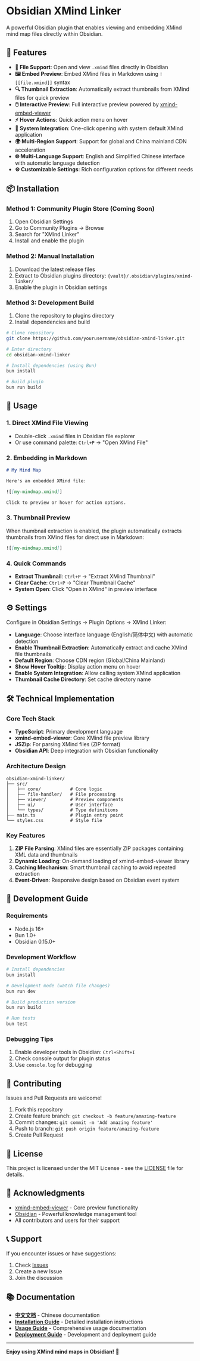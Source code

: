 # Obsidian XMind Linker

A powerful Obsidian plugin that enables viewing and embedding XMind mind map files directly within Obsidian.

## 🌟 Features

- **📁 File Support**: Open and view `.xmind` files directly in Obsidian
- **🖼️ Embed Preview**: Embed XMind files in Markdown using `![[file.xmind]]` syntax
- **🔍 Thumbnail Extraction**: Automatically extract thumbnails from XMind files for quick preview
- **🖱️ Interactive Preview**: Full interactive preview powered by [xmind-embed-viewer](https://github.com/xmindltd/xmind-embed-viewer)
- **⚡ Hover Actions**: Quick action menu on hover
- **🔗 System Integration**: One-click opening with system default XMind application
- **🌍 Multi-Region Support**: Support for global and China mainland CDN acceleration
- **🌐 Multi-Language Support**: English and Simplified Chinese interface with automatic language detection
- **⚙️ Customizable Settings**: Rich configuration options for different needs

## 📦 Installation

### Method 1: Community Plugin Store (Coming Soon)

1. Open Obsidian Settings
2. Go to Community Plugins → Browse
3. Search for "XMind Linker"
4. Install and enable the plugin

### Method 2: Manual Installation

1. Download the latest release files
2. Extract to Obsidian plugins directory: `{vault}/.obsidian/plugins/xmind-linker/`
3. Enable the plugin in Obsidian settings

### Method 3: Development Build

1. Clone the repository to plugins directory
2. Install dependencies and build

```bash
# Clone repository
git clone https://github.com/yourusername/obsidian-xmind-linker.git

# Enter directory
cd obsidian-xmind-linker

# Install dependencies (using Bun)
bun install

# Build plugin
bun run build
```

## 🚀 Usage

### 1. Direct XMind File Viewing

- Double-click `.xmind` files in Obsidian file explorer
- Or use command palette: `Ctrl+P` → "Open XMind File"

### 2. Embedding in Markdown

```markdown
# My Mind Map

Here's an embedded XMind file:

![[my-mindmap.xmind]]

Click to preview or hover for action options.
```

### 3. Thumbnail Preview

When thumbnail extraction is enabled, the plugin automatically extracts thumbnails from XMind files for direct use in Markdown:

```markdown
![[my-mindmap.xmind]]
```

### 4. Quick Commands

- **Extract Thumbnail**: `Ctrl+P` → "Extract XMind Thumbnail"
- **Clear Cache**: `Ctrl+P` → "Clear Thumbnail Cache"
- **System Open**: Click "Open in XMind" in preview interface

## ⚙️ Settings

Configure in Obsidian Settings → Plugin Options → XMind Linker:

- **Language**: Choose interface language (English/简体中文) with automatic detection
- **Enable Thumbnail Extraction**: Automatically extract and cache XMind file thumbnails
- **Default Region**: Choose CDN region (Global/China Mainland)
- **Show Hover Tooltip**: Display action menu on hover
- **Enable System Integration**: Allow calling system XMind application
- **Thumbnail Cache Directory**: Set cache directory name

## 🛠️ Technical Implementation

### Core Tech Stack

- **TypeScript**: Primary development language
- **xmind-embed-viewer**: Core XMind file preview library
- **JSZip**: For parsing XMind files (ZIP format)
- **Obsidian API**: Deep integration with Obsidian functionality

### Architecture Design

```
obsidian-xmind-linker/
├── src/
│   ├── core/           # Core logic
│   ├── file-handler/   # File processing
│   ├── viewer/         # Preview components
│   ├── ui/             # User interface
│   └── types/          # Type definitions
├── main.ts             # Plugin entry point
└── styles.css          # Style file
```

### Key Features

1. **ZIP File Parsing**: XMind files are essentially ZIP packages containing XML data and thumbnails
2. **Dynamic Loading**: On-demand loading of xmind-embed-viewer library
3. **Caching Mechanism**: Smart thumbnail caching to avoid repeated extraction
4. **Event-Driven**: Responsive design based on Obsidian event system

## 🔧 Development Guide

### Requirements

- Node.js 16+
- Bun 1.0+
- Obsidian 0.15.0+

### Development Workflow

```bash
# Install dependencies
bun install

# Development mode (watch file changes)
bun run dev

# Build production version
bun run build

# Run tests
bun test
```

### Debugging Tips

1. Enable developer tools in Obsidian: `Ctrl+Shift+I`
2. Check console output for plugin status
3. Use `console.log` for debugging

## 🤝 Contributing

Issues and Pull Requests are welcome!

1. Fork this repository
2. Create feature branch: `git checkout -b feature/amazing-feature`
3. Commit changes: `git commit -m 'Add amazing feature'`
4. Push to branch: `git push origin feature/amazing-feature`
5. Create Pull Request

## 📄 License

This project is licensed under the MIT License - see the [LICENSE](LICENSE) file for details.

## 🙏 Acknowledgments

- [xmind-embed-viewer](https://github.com/xmindltd/xmind-embed-viewer) - Core preview functionality
- [Obsidian](https://obsidian.md/) - Powerful knowledge management tool
- All contributors and users for their support

## 📞 Support

If you encounter issues or have suggestions:

1. Check [Issues](https://github.com/yourusername/obsidian-xmind-linker/issues)
2. Create a new Issue
3. Join the discussion

## 📚 Documentation

- **[中文文档](docs/README_zh.md)** - Chinese documentation
- **[Installation Guide](docs/INSTALL.md)** - Detailed installation instructions
- **[Usage Guide](docs/USAGE_GUIDE.md)** - Comprehensive usage documentation
- **[Deployment Guide](docs/DEPLOYMENT.md)** - Development and deployment guide

---

**Enjoy using XMind mind maps in Obsidian!** 🎉 